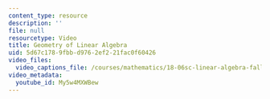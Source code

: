 ```yaml
---
content_type: resource
description: ''
file: null
resourcetype: Video
title: Geometry of Linear Algebra
uid: 5d67c178-9fbb-d976-2ef2-21fac0f60426
video_files:
  video_captions_file: /courses/mathematics/18-06sc-linear-algebra-fall-2011/ax-b-and-the-four-subspaces/the-geometry-of-linear-equations/geometry-of-linear-algebra/My5w4MXWBew.vtt
video_metadata:
  youtube_id: My5w4MXWBew
---
```

